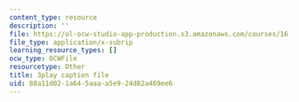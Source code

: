 ```yaml
---
content_type: resource
description: ''
file: https://ol-ocw-studio-app-production.s3.amazonaws.com/courses/16-687-private-pilot-ground-school-january-iap-2019/88a11d021a645aaaa5e924d82a469ee6_shHvE6yV4IM.vtt
file_type: application/x-subrip
learning_resource_types: []
ocw_type: OCWFile
resourcetype: Other
title: 3play caption file
uid: 88a11d02-1a64-5aaa-a5e9-24d82a469ee6
---
```

